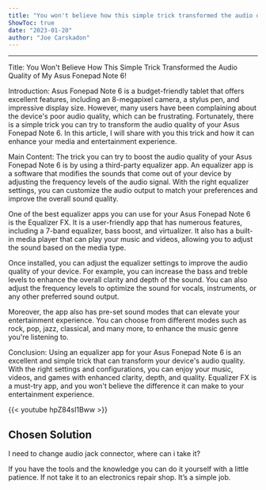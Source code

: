 ```yaml
---
title: "You won't believe how this simple trick transformed the audio quality of my Asus Fonepad Note 6!"
ShowToc: true 
date: "2023-01-20"
author: "Joe Carskadon"
---
```

*****
Title: You Won't Believe How This Simple Trick Transformed the Audio Quality of My Asus Fonepad Note 6!

Introduction:
Asus Fonepad Note 6 is a budget-friendly tablet that offers excellent features, including an 8-megapixel camera, a stylus pen, and impressive display size. However, many users have been complaining about the device's poor audio quality, which can be frustrating. Fortunately, there is a simple trick you can try to transform the audio quality of your Asus Fonepad Note 6. In this article, I will share with you this trick and how it can enhance your media and entertainment experience.

Main Content:
The trick you can try to boost the audio quality of your Asus Fonepad Note 6 is by using a third-party equalizer app. An equalizer app is a software that modifies the sounds that come out of your device by adjusting the frequency levels of the audio signal. With the right equalizer settings, you can customize the audio output to match your preferences and improve the overall sound quality.

One of the best equalizer apps you can use for your Asus Fonepad Note 6 is the Equalizer FX. It is a user-friendly app that has numerous features, including a 7-band equalizer, bass boost, and virtualizer. It also has a built-in media player that can play your music and videos, allowing you to adjust the sound based on the media type.

Once installed, you can adjust the equalizer settings to improve the audio quality of your device. For example, you can increase the bass and treble levels to enhance the overall clarity and depth of the sound. You can also adjust the frequency levels to optimize the sound for vocals, instruments, or any other preferred sound output.

Moreover, the app also has pre-set sound modes that can elevate your entertainment experience. You can choose from different modes such as rock, pop, jazz, classical, and many more, to enhance the music genre you're listening to.

Conclusion:
Using an equalizer app for your Asus Fonepad Note 6 is an excellent and simple trick that can transform your device's audio quality. With the right settings and configurations, you can enjoy your music, videos, and games with enhanced clarity, depth, and quality. Equalizer FX is a must-try app, and you won't believe the difference it can make to your entertainment experience.

{{< youtube hpZ84sI1Bww >}} 



## Chosen Solution
 I need to change audio jack connector, where can i take it?

 If you have the tools and the knowledge you can do it yourself with a little patience. If not take it to an electronics repair shop. It’s a simple job.




